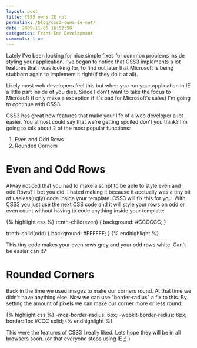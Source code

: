 ```yaml
---
layout: post
title: CSS3 owns IE not
permalink: /blog/css3-owns-ie-not/
date: 2009-11-05 16:52:58
categories: Front-End Development
comments: true
---
```


Lately I've been looking for nice simple fixes for common problems inside styling your application. I've began to notice that CSS3 implements a lot features that I was looking for, to find out later that Microsoft is being stubborn again to implement it right(if they do it at all).

Likely most web developers feel this but when you run your application in IE a little part inside of you dies. Since I don't want to take the focus to Microsoft (I only make a exception if it's bad for Microsoft's sales) I'm going to continue with CSS3.

CSS3 has great new features that make your life of a web developer a lot easier. You almost could say that we're getting spoiled don't you think? I'm going to talk about 2 of the most popular functions:</p>

1. Even and Odd Rows
2. Rounded Corners

# Even and Odd Rows

Alway noticed that you had to make a script to be able to style even and odd Rows? I bet you did. I hated making it because it acctually was a tiny bit of useless(ugly) code inside your template. CSS3 will fix this for you. With CSS3 you just use the next CSS code and it will style your rows on odd or even count without having to code anything inside your template:

{% highlight css %}
tr:nth-child(even) { 
	background: #CCCCCC; 
} 

tr:nth-child(odd) { 
	background: #FFFFFF; 
}
{% endhighlight %}

This tiny code makes your even rows grey and your odd rows white. Can't be easier can it?

# Rounded Corners

Back in the time we used images to make our corners round. At that time we didn't have anything else. Now we can use "border-radius" a fix to this. By setting the amount of pixels we can make our corner more or less round:

{% highlight css %}
-moz-border-radius: 6px;
-webkit-border-radius: 6px;
border: 1px #CCC solid;
{% endhighlight %}

This were the features of CSS3 I really liked. Lets hope they will be in all browsers soon. (or that everyone stops using IE ;) )
